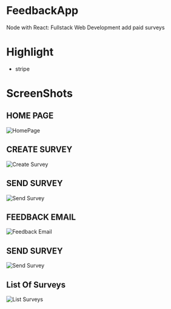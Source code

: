 # FeedbackApp
Node with React: Fullstack Web Development 
add paid surveys 


# Highlight

<ul>
    <li>
    stripe
    </li>
</ul>

# ScreenShots

<h2> HOME PAGE </h2>

![HomePage](https://github.com/danah2139/FeedbackApp/tree/master/config/screenshots/homePage.png "HomePage")

<h2> CREATE SURVEY </h2>

![Create Survey](https://github.com/danah2139/FeedbackApp/tree/master/config/screenshots/createSurvey.png "createSurvey")

<h2> SEND SURVEY </h2>

![Send Survey](https://github.com/danah2139/FeedbackApp/tree/master/config/screenshots/sendSurvey.png "sendSurvey")

<h2> FEEDBACK EMAIL</h2>

![Feedback Email](https://github.com/danah2139/FeedbackApp/tree/master/config/screenshots/feedbackEmail.png "Feedback")

<h2> SEND SURVEY </h2>

![Send Survey](https://github.com/danah2139/FeedbackApp/tree/master/config/screenshots/createSurvey.png "sendSurvey")

<h2> List Of Surveys </h2>

![List Surveys](https://github.com/danah2139/FeedbackApp/tree/master/config/screenshots/listOfSurvey.png "listSurvey")


